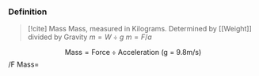 ### Definition
>[!cite] Mass
>Mass, measured in Kilograms. Determined by [[Weight]] divided by Gravity
>$m=W \div g$
>$m=F/a$

$$\text{Mass}=\text{Force} \div \text{Acceleration (g = 9.8m/s)}$$
/F
$\text{Mass}=$